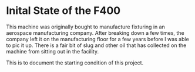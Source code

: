 # Inital State of the F400

This machine was originally bought to manufacture fixturing in an aerospace manufacturing company. After breaking down a few times, the company left it on the manufacturing floor for a few years before I was able to pic it up. There is a fair bit of slug and other oil that has collected on the machine from sitting out in the facility.

This is to document the starting condition of this project.
